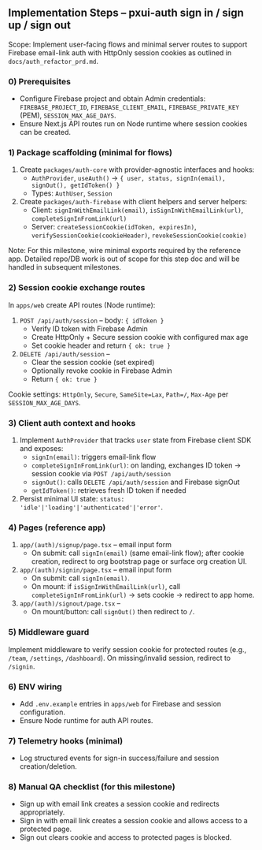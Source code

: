 ## Implementation Steps – pxui-auth sign in / sign up / sign out

Scope: Implement user-facing flows and minimal server routes to support Firebase email-link auth with HttpOnly session cookies as outlined in `docs/auth_refactor_prd.md`.

### 0) Prerequisites
- Configure Firebase project and obtain Admin credentials: `FIREBASE_PROJECT_ID`, `FIREBASE_CLIENT_EMAIL`, `FIREBASE_PRIVATE_KEY` (PEM), `SESSION_MAX_AGE_DAYS`.
- Ensure Next.js API routes run on Node runtime where session cookies can be created.

### 1) Package scaffolding (minimal for flows)
1. Create `packages/auth-core` with provider-agnostic interfaces and hooks:
   - `AuthProvider`, `useAuth()` → `{ user, status, signIn(email), signOut(), getIdToken() }`
   - Types: `AuthUser`, `Session`
2. Create `packages/auth-firebase` with client helpers and server helpers:
   - Client: `signInWithEmailLink(email)`, `isSignInWithEmailLink(url)`, `completeSignInFromLink(url)`
   - Server: `createSessionCookie(idToken, expiresIn)`, `verifySessionCookie(cookieHeader)`, `revokeSessionCookie(cookie)`

Note: For this milestone, wire minimal exports required by the reference app. Detailed repo/DB work is out of scope for this step doc and will be handled in subsequent milestones.

### 2) Session cookie exchange routes
In `apps/web` create API routes (Node runtime):
1. `POST /api/auth/session` – body: `{ idToken }`
   - Verify ID token with Firebase Admin
   - Create HttpOnly + Secure session cookie with configured max age
   - Set cookie header and return `{ ok: true }`
2. `DELETE /api/auth/session` –
   - Clear the session cookie (set expired)
   - Optionally revoke cookie in Firebase Admin
   - Return `{ ok: true }`

Cookie settings: `HttpOnly`, `Secure`, `SameSite=Lax`, `Path=/`, `Max-Age` per `SESSION_MAX_AGE_DAYS`.

### 3) Client auth context and hooks
1. Implement `AuthProvider` that tracks `user` state from Firebase client SDK and exposes:
   - `signIn(email)`: triggers email-link flow
   - `completeSignInFromLink(url)`: on landing, exchanges ID token → session cookie via `POST /api/auth/session`
   - `signOut()`: calls `DELETE /api/auth/session` and Firebase signOut
   - `getIdToken()`: retrieves fresh ID token if needed
2. Persist minimal UI state: `status: 'idle'|'loading'|'authenticated'|'error'`.

### 4) Pages (reference app)
1. `app/(auth)/signup/page.tsx` – email input form
   - On submit: call `signIn(email)` (same email-link flow); after cookie creation, redirect to org bootstrap page or surface org creation UI.
2. `app/(auth)/signin/page.tsx` – email input form
   - On submit: call `signIn(email)`.
   - On mount: if `isSignInWithEmailLink(url)`, call `completeSignInFromLink(url)` → sets cookie → redirect to app home.
3. `app/(auth)/signout/page.tsx` –
   - On mount/button: call `signOut()` then redirect to `/`.

### 5) Middleware guard
Implement middleware to verify session cookie for protected routes (e.g., `/team`, `/settings`, `/dashboard`). On missing/invalid session, redirect to `/signin`.

### 6) ENV wiring
- Add `.env.example` entries in `apps/web` for Firebase and session configuration.
- Ensure Node runtime for auth API routes.

### 7) Telemetry hooks (minimal)
- Log structured events for sign-in success/failure and session creation/deletion.

### 8) Manual QA checklist (for this milestone)
- Sign up with email link creates a session cookie and redirects appropriately.
- Sign in with email link creates a session cookie and allows access to a protected page.
- Sign out clears cookie and access to protected pages is blocked.


